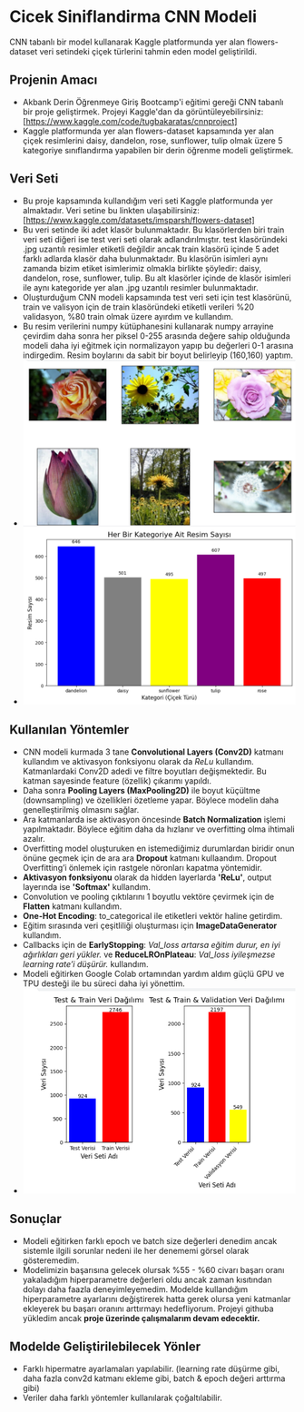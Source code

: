 # Cicek Siniflandirma CNN Modeli
CNN tabanlı bir model kullanarak Kaggle platformunda yer alan flowers-dataset veri setindeki çiçek türlerini tahmin eden model geliştirildi.

## Projenin Amacı
* Akbank Derin Öğrenmeye Giriş Bootcamp'i eğitimi gereği CNN tabanlı bir proje geliştirmek. Projeyi Kaggle'dan da görüntüleyebilirsiniz: [https://www.kaggle.com/code/tugbakaratas/cnnproject]
* Kaggle platformunda yer alan flowers-dataset kapsamında yer alan çiçek resimlerini daisy, dandelon, rose, sunflower, tulip olmak üzere 5 kategoriye sınıflandırma yapabilen bir derin öğrenme modeli geliştirmek.

## Veri Seti
* Bu proje kapsamında kullandığım veri seti Kaggle platformunda yer almaktadır. Veri setine bu linkten ulaşabilirsiniz: [https://www.kaggle.com/datasets/imsparsh/flowers-dataset]
* Bu veri setinde iki adet klasör bulunmaktadır. Bu klasörlerden biri train veri seti diğeri ise test veri seti olarak adlandırılmıştır. test klasöründeki .jpg uzantılı resimler etiketli değildir ancak train klasörü içinde 5 adet farklı adlarda klasör daha bulunmaktadır. Bu klasörün isimleri aynı zamanda bizim etiket isimlerimiz olmakla birlikte şöyledir: daisy, dandelon, rose, sunflower, tulip. Bu alt klasörler içinde de klasör isimleri ile aynı kategoride yer alan .jpg uzantılı resimler bulunmaktadır.
* Oluşturduğum CNN modeli kapsamında test veri seti için test klasörünü, train ve valisyon için de train klasöründeki etiketli verileri %20 validasyon, %80 train olmak üzere ayırdım ve kullandım.
* Bu resim verilerini numpy kütüphanesini kullanarak numpy arrayine çevirdim daha sonra her piksel 0-255 arasında değere sahip olduğunda modeli daha iyi eğitmek için normalizayon yapıp bu değerleri 0-1 arasına indirgedim. Resim boylarını da sabit bir boyut belirleyip (160,160) yaptım.
* ![Veri setinde bulunan bazı resim örnekleri](pictures.png)
* ![Veri setinin labellara göre dağılımı](labels.png)


## Kullanılan Yöntemler
* CNN modeli kurmada 3 tane **Convolutional Layers (Conv2D)** katmanı kullandım ve aktivasyon fonksiyonu olarak da *ReLu* kullandım. Katmanlardaki Conv2D adedi ve filtre boyutları değişmektedir. Bu katman sayesinde feature (özellik) çıkarımı yapıldı.
* Daha sonra **Pooling Layers (MaxPooling2D)** ile boyut küçültme (downsampling) ve özellikleri özetleme yapar. Böylece modelin daha genelleştirilmiş olmasını sağlar.
* Ara katmanlarda ise aktivasyon öncesinde **Batch Normalization** işlemi yapılmaktadır. Böylece eğitim daha da hızlanır ve overfitting olma ihtimali azalır.
* Overfitting model oluşturuken en istemediğimiz durumlardan biridir onun önüne geçmek için de ara ara **Dropout** katmanı kullaandım. Dropout Overfitting’i önlemek için rastgele nöronları kapatma yöntemidir.
* **Aktivasyon fonksiyonu** olarak da hidden layerlarda **'ReLu'**, output layerında ise **'Softmax'** kullandım.
* Convolution ve pooling çıktılarını 1 boyutlu vektöre çevirmek için de **Flatten** katmanı kullandım.
* **One-Hot Encoding**: to_categorical ile etiketleri vektör haline getirdim.
* Eğitim sırasında veri çeşitliliği oluşturması için **ImageDataGenerator** kullandım.
* Callbacks için de **EarlyStopping**: *Val_loss artarsa eğitim durur, en iyi ağırlıkları geri yükler.* ve **ReduceLROnPlateau**: *Val_loss iyileşmezse learning rate’i düşürür.* kullandım.
* Modeli eğitirken Google Colab ortamından yardım aldım güçlü GPU ve TPU desteği ile bu süreci daha iyi yönettim.
* ![Test, train, validasyon dağılımı öncesi ve sonrası](test_train_val.png)

## Sonuçlar
* Modeli eğitirken farklı epoch ve batch size değerleri denedim ancak sistemle ilgili sorunlar nedeni ile her denememi görsel olarak gösteremedim.
* Modelimizin başarısına gelecek olursak %55 - %60 civarı başarı oranı yakaladığım hiperparametre değerleri oldu ancak zaman kısıtından dolayı daha faazla deneyimleyemedim. Modelde kullandığım hiperparametre ayarlarını değiştirerek hatta gerek olursa yeni katmanlar ekleyerek bu başarı oranını arttırmayı hedefliyorum. Projeyi githuba yükledim ancak **proje üzerinde çalışmalarım devam edecektir.**

## Modelde Geliştirilebilecek Yönler
* Farklı hipermatre ayarlamaları yapılabilir. (learning rate düşürme gibi, daha fazla conv2d katmanı ekleme gibi, batch & epoch değeri arttırma gibi)
* Veriler daha farklı yöntemler kullanılarak çoğaltılabilir.
